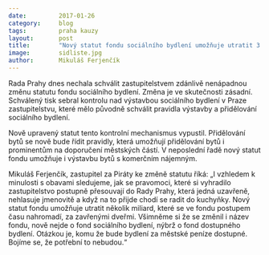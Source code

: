 ```yaml
---
date:         2017-01-26
category:     blog
tags:         praha kauzy
layout:       post
title:        "Nový statut fondu sociálního bydlení umožňuje utratit 3 miliardy korun bez kontroly zastupitelstva" 
image:        sidliste.jpg
author:       Mikuláš Ferjenčík
---
```


Rada Prahy dnes nechala schválit zastupitelstvem zdánlivě nenápadnou změnu statutu fondu sociálního bydlení. Změna je ve skutečnosti zásadní. Schválený tisk sebral kontrolu nad výstavbou sociálního bydlení v Praze zastupitelstvu, které mělo původně schválit pravidla výstavby a přidělování sociálního bydlení. 

Nově upravený statut tento kontrolní mechanismus vypustil. Přidělování bytů se nově bude řídit pravidly, která umožňují přidělování bytů i prominentům na doporučení městských částí. V neposlední řadě nový statut fondu umožňuje i výstavbu bytů s komerčním nájemným. 

Mikuláš Ferjenčík, zastupitel za Piráty ke změně statutu říká: „I vzhledem k minulosti s obavami sledujeme, jak se pravomoci, které si vyhradilo zastupitelstvo postupně přesouvají do Rady Prahy, která jedná uzavřeně, nehlasuje jmenovitě a když na to přijde chodí se radit do kuchyňky. Nový statut fondu umožňuje utratit několik miliard, které se ve fondu postupem času nahromadí, za zavřenými dveřmi. Všimněme si že se změnil i název fondu, nově nejde o fond sociálního bydlení, nýbrž o fond dostupného bydlení. Otázkou je, komu že bude bydlení za městské peníze dostupné. Bojíme se, že potřební to nebudou.“

